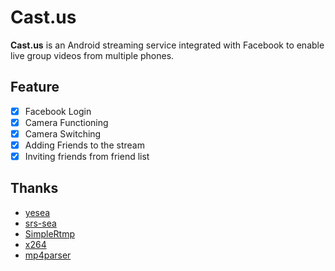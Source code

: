 Cast.us
======================================

**Cast.us** is an Android streaming service integrated with Facebook to enable live group videos from multiple phones.

Feature
-------

- [x] Facebook Login
- [x] Camera Functioning
- [x] Camera Switching
- [x] Adding Friends to the stream
- [x] Inviting friends from friend list

Thanks
------
- [yesea](https://github.com/begeekmyfriend/yasea)
- [srs-sea](https://github.com/ossrs/srs-sea)
- [SimpleRtmp](https://github.com/faucamp/SimpleRtmp)
- [x264](http://www.videolan.org/developers/x264.html)
- [mp4parser](https://android.googlesource.com/platform/external/mp4parser)
